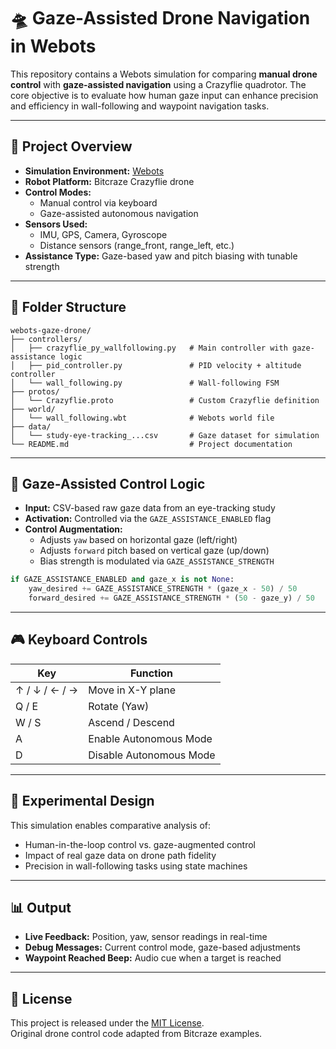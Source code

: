 # 🛸 Gaze-Assisted Drone Navigation in Webots

This repository contains a Webots simulation for comparing **manual drone control** with **gaze-assisted navigation** using a Crazyflie quadrotor. The core objective is to evaluate how human gaze input can enhance precision and efficiency in wall-following and waypoint navigation tasks.

---

## 🚀 Project Overview

- **Simulation Environment:** [Webots](https://cyberbotics.com/)
- **Robot Platform:** Bitcraze Crazyflie drone
- **Control Modes:**
  - Manual control via keyboard
  - Gaze-assisted autonomous navigation
- **Sensors Used:**
  - IMU, GPS, Camera, Gyroscope
  - Distance sensors (range_front, range_left, etc.)
- **Assistance Type:** Gaze-based yaw and pitch biasing with tunable strength

---

## 📁 Folder Structure

```
webots-gaze-drone/
├── controllers/
│   ├── crazyflie_py_wallfollowing.py   # Main controller with gaze-assistance logic
│   ├── pid_controller.py               # PID velocity + altitude controller
│   └── wall_following.py               # Wall-following FSM
├── protos/
│   └── Crazyflie.proto                 # Custom Crazyflie definition
├── world/
│   └── wall_following.wbt              # Webots world file
├── data/
│   └── study-eye-tracking_...csv       # Gaze dataset for simulation
└── README.md                           # Project documentation
```

---

## 🧠 Gaze-Assisted Control Logic

- **Input:** CSV-based raw gaze data from an eye-tracking study
- **Activation:** Controlled via the `GAZE_ASSISTANCE_ENABLED` flag
- **Control Augmentation:**
  - Adjusts `yaw` based on horizontal gaze (left/right)
  - Adjusts `forward` pitch based on vertical gaze (up/down)
  - Bias strength is modulated via `GAZE_ASSISTANCE_STRENGTH`

```python
if GAZE_ASSISTANCE_ENABLED and gaze_x is not None:
    yaw_desired += GAZE_ASSISTANCE_STRENGTH * (gaze_x - 50) / 50
    forward_desired += GAZE_ASSISTANCE_STRENGTH * (50 - gaze_y) / 50
```

---

## 🎮 Keyboard Controls

| Key | Function |
|-----|----------|
| ↑ / ↓ / ← / → | Move in X-Y plane |
| Q / E         | Rotate (Yaw)      |
| W / S         | Ascend / Descend  |
| A             | Enable Autonomous Mode |
| D             | Disable Autonomous Mode |

---

## 🧪 Experimental Design

This simulation enables comparative analysis of:

- Human-in-the-loop control vs. gaze-augmented control
- Impact of real gaze data on drone path fidelity
- Precision in wall-following tasks using state machines

---

## 📊 Output

- **Live Feedback:** Position, yaw, sensor readings in real-time
- **Debug Messages:** Current control mode, gaze-based adjustments
- **Waypoint Reached Beep:** Audio cue when a target is reached

---

## 📜 License

This project is released under the [MIT License](https://opensource.org/licenses/MIT).  
Original drone control code adapted from Bitcraze examples.